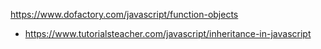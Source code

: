 https://www.dofactory.com/javascript/function-objects
- https://www.tutorialsteacher.com/javascript/inheritance-in-javascript